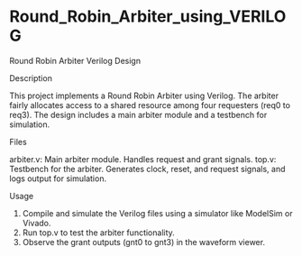 # Round_Robin_Arbiter_using_VERILOG
Round Robin Arbiter Verilog Design

Description

This project implements a Round Robin Arbiter using Verilog. The arbiter fairly allocates access to a shared resource among four requesters (req0 to req3). The design includes a main arbiter module and a testbench for simulation.

Files

arbiter.v: Main arbiter module. Handles request and grant signals.
top.v: Testbench for the arbiter. Generates clock, reset, and request signals, and logs output for simulation.

Usage

1. Compile and simulate the Verilog files using a simulator like ModelSim or Vivado.
2. Run top.v to test the arbiter functionality.
3. Observe the grant outputs (gnt0 to gnt3) in the waveform viewer.
